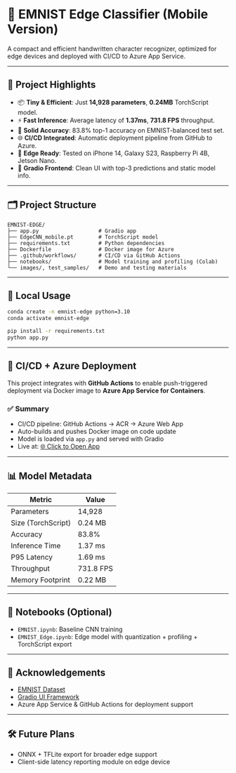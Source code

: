 # 🧠 EMNIST Edge Classifier (Mobile Version)

A compact and efficient handwritten character recognizer, optimized for edge devices and deployed with CI/CD to Azure App Service.

---

## 🚀 Project Highlights

- 📦 **Tiny & Efficient**: Just **14,928 parameters**, **0.24MB** TorchScript model.
- ⚡ **Fast Inference**: Average latency of **1.37ms**, **731.8 FPS** throughput.
- 🧠 **Solid Accuracy**: 83.8% top-1 accuracy on EMNIST-balanced test set.
- 🌐 **CI/CD Integrated**: Automatic deployment pipeline from GitHub to Azure.
- 📱 **Edge Ready**: Tested on iPhone 14, Galaxy S23, Raspberry Pi 4B, Jetson Nano.
- 🧪 **Gradio Frontend**: Clean UI with top-3 predictions and static model info.

---

## 🗂️ Project Structure

```
EMNIST-EDGE/
├── app.py                   # Gradio app
├── EdgeCNN_mobile.pt        # TorchScript model
├── requirements.txt         # Python dependencies
├── Dockerfile               # Docker image for Azure
├── .github/workflows/       # CI/CD via GitHub Actions
├── notebooks/               # Model training and profiling (Colab)
└── images/, test_samples/   # Demo and testing materials
```

---

## 🧪 Local Usage

```bash
conda create -n emnist-edge python=3.10
conda activate emnist-edge

pip install -r requirements.txt
python app.py
```

---

## 🔁 CI/CD + Azure Deployment

This project integrates with **GitHub Actions** to enable push-triggered deployment via Docker image to **Azure App Service for Containers**.

### ✅ Summary

- CI/CD pipeline: GitHub Actions → ACR → Azure Web App
- Auto-builds and pushes Docker image on code update
- Model is loaded via `app.py` and served with Gradio
- Live at:
  [🌐 Click to Open App](https://emnidt-edge-container-app-gkevhscfbchub4eq.southeastasia-01.azurewebsites.net/)

---

## 📊 Model Metadata

| Metric              | Value        |
|---------------------|--------------|
| Parameters          | 14,928       |
| Size (TorchScript)  | 0.24 MB      |
| Accuracy            | 83.8%        |
| Inference Time      | 1.37 ms      |
| P95 Latency         | 1.69 ms      |
| Throughput          | 731.8 FPS    |
| Memory Footprint    | 0.22 MB      |

---

## 📓 Notebooks (Optional)

- `EMNIST.ipynb`: Baseline CNN training
- `EMNIST_Edge.ipynb`: Edge model with quantization + profiling + TorchScript export

---

## 📌 Acknowledgements

- [EMNIST Dataset](https://www.nist.gov/itl/products-and-services/emnist-dataset)
- [Gradio UI Framework](https://gradio.app)
- Azure App Service & GitHub Actions for deployment support

---

## 🛠️ Future Plans

- ONNX + TFLite export for broader edge support  
- Client-side latency reporting module on edge device